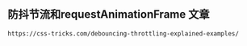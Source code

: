 ##  防抖节流和requestAnimationFrame 文章

    https://css-tricks.com/debouncing-throttling-explained-examples/